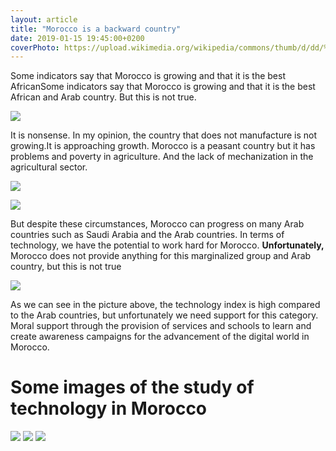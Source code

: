 ```yaml
---
layout: article
title: "Morocco is a backward country"
date: 2019-01-15 19:45:00+0200
coverPhoto: https://upload.wikimedia.org/wikipedia/commons/thumb/d/dd/%D8%A7%D9%84%D9%84%D8%A7%D9%84%D8%A7%D9%84.png/640px-%D8%A7%D9%84%D9%84%D8%A7%D9%84%D8%A7%D9%84.png
---
```


Some indicators say that Morocco is growing and that it is the best AfricanSome indicators say that Morocco is growing and that it is the best African and Arab country. But this is not true.

![](https://upload.wikimedia.org/wikipedia/commons/a/ad/Morocco%2C_Trends_in_the_Human_Development_Index_1970-2010.png)

It is nonsense. In my opinion, the country that does not manufacture is not growing.It is approaching growth. Morocco is a peasant country but it has problems and poverty in agriculture. And the lack of mechanization in the agricultural sector.


![](http://www.ocppc.ma/ckfinder/userfiles/images/F2OCPPC-PB1627vEn.png)

![](http://isofar.org/isofar/images/figure1.png)

But despite these circumstances, Morocco can progress on many Arab countries such as Saudi Arabia and the Arab countries. In terms of technology, we have the potential to work hard for Morocco. <strong>Unfortunately,</strong> Morocco does not provide anything for this marginalized group and Arab country, but this is not true

![](http://emerging-markets-research.hktdc.com/resources/MI_Portal/Article/mp/2010/02/310645/1540451547637_MAN2lpoliticsriskEN_310645.jpg)

As we can see in the picture above, the technology index is high compared to the Arab countries, but unfortunately we need support for this category. Moral support through the provision of services and schools to learn and create awareness campaigns for the advancement of the digital world in Morocco.

<script type="text/javascript">
    google_ad_client = "ca-pub-5692999531908344";
    google_ad_slot = "7496712842";
    google_ad_width = 970;
    google_ad_height = 250;
</script>
<!-- Git -->
<script type="text/javascript"
src="//pagead2.googlesyndication.com/pagead/show_ads.js">
</script>

# Some images of the study of technology in Morocco

![](https://www.moroccoworldnews.com/wp-content/uploads/2015/01/classe-nt.jpg)
![](https://www.moroccoworldnews.com/wp-content/uploads/2014/03/Moroccan-Students-in-the-University-of-Meknes-Morocco.jpg)
![](https://www.challenge.ma/wp-content/uploads/2018/11/Tech-Camp.jpg)
